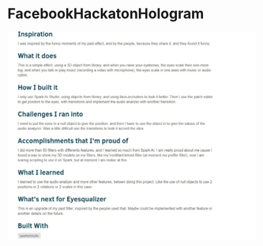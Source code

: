 # FacebookHackatonHologram



<img src="Screenshot_3.jpg" alt="octocat" style="max-width:100%;"></a>
